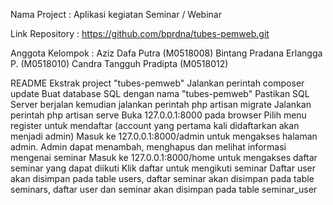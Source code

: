 Nama Project : Aplikasi kegiatan Seminar / Webinar

Link Repository : https://github.com/bprdna/tubes-pemweb.git

Anggota Kelompok :
Aziz Dafa Putra		(M0518008)
Bintang Pradana Erlangga P.	(M0518010)
Candra Tangguh Pradipta	(M0518012)


README
Ekstrak project "tubes-pemweb"
Jalankan perintah composer update
Buat database SQL dengan nama "tubes-pemweb"
Pastikan SQL Server berjalan kemudian jalankan perintah php artisan migrate
Jalankan perintah php artisan serve
Buka 127.0.0.1:8000 pada browser
Pilih menu register untuk mendaftar (account yang pertama kali didaftarkan akan menjadi admin)
Masuk ke 127.0.0.1:8000/admin untuk mengakses halaman admin. Admin dapat menambah, menghapus dan melihat informasi mengenai seminar
Masuk ke 127.0.0.1:8000/home untuk mengakses daftar seminar yang dapat diikuti
Klik daftar untuk mengikuti seminar
Daftar user akan disimpan pada table users, daftar seminar akan disimpan pada table seminars, daftar user dan seminar akan disimpan pada table seminar_user
